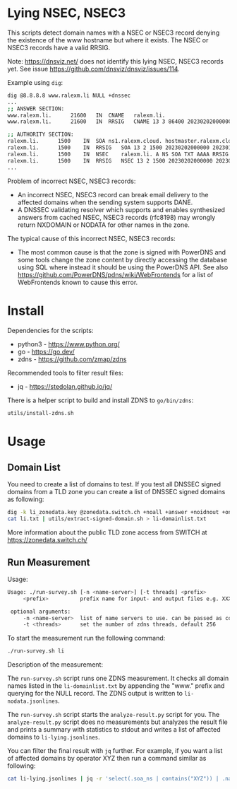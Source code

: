 Lying NSEC, NSEC3
=================

This scripts detect domain names with a NSEC or NSEC3 record denying the existence
of the www hostname but where it exists. The NSEC or NSEC3 records have a valid RRSIG.

Note: https://dnsviz.net/ does not identify this lying NSEC, NSEC3 records yet.
See issue https://github.com/dnsviz/dnsviz/issues/114.

Example using `dig`:

```bash
dig @8.8.8.8 www.ralexm.li NULL +dnssec
...
;; ANSWER SECTION:
www.ralexm.li.		21600	IN	CNAME	ralexm.li.
www.ralexm.li.		21600	IN	RRSIG	CNAME 13 3 86400 20230202000000 20230112000000 35571 ralexm.li. rR8o/Tnu9jEqz51uvE9/HmuSynn6b+zgDhxCndlUUrOPogWb+05gKKS/ 2mtKLBadA+iAJhNxHoJrfQnDgwGdtw==

;; AUTHORITY SECTION:
ralexm.li.		1500	IN	SOA	ns1.ralexm.cloud. hostmaster.ralexm.cloud. 2022112103 10800 3600 604800 3600
ralexm.li.		1500	IN	RRSIG	SOA 13 2 1500 20230202000000 20230112000000 35571 ralexm.li. dUeu9dRtyR7eTwsrFStSADO2YiiyluBuZ8ROUiUHyoiC3UMNAhZ86uwi jt2sgEa6jsZylfQUeg6lO4lND83gAA==
ralexm.li.		1500	IN	NSEC	ralexm.li. A NS SOA TXT AAAA RRSIG NSEC DNSKEY
ralexm.li.		1500	IN	RRSIG	NSEC 13 2 1500 20230202000000 20230112000000 35571 ralexm.li. yfinvzyxI1j1KpU2xmGeLKmI08f29uvgdGVd/+AmaW9L1NlXVRyPpw2c GyMhOT92ZY2hIi9S+Qgxv+x03pP5Rg==
...
```

Problem of incorrect NSEC, NSEC3 records:

 * An incorrect NSEC, NSEC3 record can break email delivery to the affected domains when the sending
   system supports DANE.
 * A DNSSEC validating resolver which supports and enables synthesized answers from cached NSEC,
   NSEC3 records (rfc8198) may wrongly return NXDOMAIN or NODATA for other names in the zone.

The typical cause of this incorrect NSEC, NSEC3 records:

 * The most common cause is that the zone is signed with PowerDNS and some tools change
   the zone content by directly accessing the database using SQL where instead it should be using
   the PowerDNS API. See also https://github.com/PowerDNS/pdns/wiki/WebFrontends for a list of 
   WebFrontends known to cause this error.


Install
=======

Dependencies for the scripts:

 * python3 - https://www.python.org/
 * go - https://go.dev/
 * zdns - https://github.com/zmap/zdns

Recommended tools to filter result files:

 * jq - https://stedolan.github.io/jq/

There is a helper script to build and install ZDNS to `go/bin/zdns`:

```bash
utils/install-zdns.sh
```

Usage
=====

Domain List
-----------

You need to create a list of domains to test. If you test all DNSSEC signed domains from a TLD zone
you can create a list of DNSSEC signed domains as following:

```bash
dig -k li_zonedata.key @zonedata.switch.ch +noall +answer +noidnout +onesoa AXFR li. > li.txt
cat li.txt | utils/extract-signed-domain.sh > li-domainlist.txt
```

More information about the public TLD zone access from SWITCH at https://zonedata.switch.ch/


Run Measurement
---------------

Usage:

```bash
Usage: ./run-survey.sh [-n <name-server>] [-t threads] <prefix>
     <prefix>          prefix name for input- and output files e.g. XXX-domainlist.txt

 optional arguments:
     -n <name-server>  list of name servers to use. can be passed as comma-delimited string. optional port can be specified, default 1.1.1.1:53
     -t <threads>      set the number of zdns threads, default 256
```

To start the measurement run the following command:

```bash
./run-survey.sh li
```

Description of the measurement:

The `run-survey.sh` script runs one ZDNS measurement. It checks all domain names listed in the `li-domainlist.txt`
by appending the "www." prefix and querying for the NULL record. The ZDNS output is written to `li-nodata.jsonlines`.

The `run-survey.sh` script starts the `analyze-result.py` script for you.
The `analyze-result.py` script does no measurements but analyzes the result file and prints a summary with
statistics to stdout and writes a list of affected domains to `li-lying.jsonlines`.

You can filter the final result with `jq` further. For example, if you want a list of affected domains by operator XYZ
then run a command similar as following:

```bash
cat li-lying.jsonlines | jq -r 'select(.soa_ns | contains("XYZ")) | .name' | sort > XYZ.txt
```

